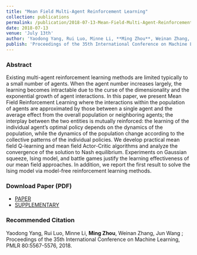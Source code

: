 ```yaml
---
title: "Mean Field Multi-Agent Reinforcement Learning"
collection: publications
permalink: /publication/2018-07-13-Mean-Field-Multi-Agent-Reinforcement-Learning
date: 2018-07-13
venue: 'July 13th'
author: 'Yaodong Yang, Rui Luo, Minne Li, **Ming Zhou**, Weinan Zhang, Jun Wang'
publish: 'Proceedings of the 35th International Conference on Machine Learning, PMLR 80:5567-5576, 2018.'
---
```


### Abstract

Existing multi-agent reinforcement learning methods are limited typically to a small number of agents. When the agent number increases largely, the learning becomes intractable due to the curse of the dimensionality and the exponential growth of agent interactions. In this paper, we present Mean Field Reinforcement Learning where the interactions within the population of agents are approximated by those between a single agent and the average effect from the overall population or neighboring agents; the interplay between the two entities is mutually reinforced: the learning of the individual agent’s optimal policy depends on the dynamics of the population, while the dynamics of the population change according to the collective patterns of the individual policies. We develop practical mean field Q-learning and mean field Actor-Critic algorithms and analyze the convergence of the solution to Nash equilibrium. Experiments on Gaussian squeeze, Ising model, and battle games justify the learning effectiveness of our mean field approaches. In addition, we report the first result to solve the Ising model via model-free reinforcement learning methods.

### Download Paper (PDF)

- [PAPER](http://proceedings.mlr.press/v80/yang18d/yang18d.pdf)
- [SUPPLEMENTARY](http://proceedings.mlr.press/v80/yang18d/yang18d-supp.pdf)

### Recommended Citation

Yaodong Yang, Rui Luo, Minne Li, **Ming Zhou**, Weinan Zhang, Jun Wang ; Proceedings of the 35th International Conference on Machine Learning, PMLR 80:5567-5576, 2018.
